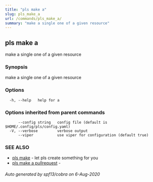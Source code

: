```yaml
---
title: "pls make a"
slug: pls_make_a
url: /commands/pls_make_a/
summary: "make a single one of a given resource"
---
```

## pls make a

make a single one of a given resource

### Synopsis

make a single one of a given resource

### Options

```
  -h, --help   help for a
```

### Options inherited from parent commands

```
      --config string   config file (default is $HOME/.config/pls/config.yaml)
  -V, --verbose         verbose output
      --viper           use viper for configuration (default true)
```

### SEE ALSO

* [pls make](/commands/pls_make/)	 - let pls create something for you
* [pls make a pullrequest](/commands/pls_make_a_pullrequest/)	 - 

###### Auto generated by spf13/cobra on 6-Aug-2020
